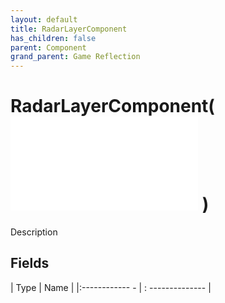 ```yaml
---
layout: default
title: RadarLayerComponent
has_children: false
parent: Component
grand_parent: Game Reflection
---
```

# RadarLayerComponent( ![ RefCounterComponent ](game-reflection/components/ref_counter_component.md) )
Description 

## Fields
| Type | Name |
|:------------ - | : -------------- |
